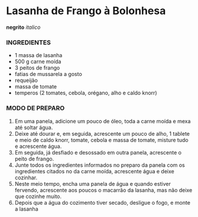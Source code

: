 # Lasanha de Frango à Bolonhesa 

**negrito**
_italico_

### INGREDIENTES
 - 1 massa de lasanha
 - 500 g carne moída
 - 3 peitos de frango
 - fatias de mussarela a gosto
 - requeijão
 - massa de tomate
 - temperos (2 tomates, cebola, orégano, alho e caldo knorr)

### MODO DE PREPARO
1. Em uma panela, adicione um pouco de óleo, toda a carne moída e mexa até soltar água.
2. Deixe até dourar e, em seguida, acrescente um pouco de alho, 1 tablete e meio de caldo knorr, tomate, cebola e massa de tomate, misture tudo e acrescente água.
3. Em seguida, já desfiado e desossado em outra panela, acrescente o peito de frango.
4. Junte todos os ingredientes informados no preparo da panela com os ingredientes citados no da carne moída, acrescente água e deixe cozinhar.
5. Neste meio tempo, encha uma panela de água e quando estiver fervendo, acrescente aos
poucos o macarrão da lasanha, mas não deixe que cozinhe muito.
6. Depois que a água do cozimento tiver secado, desligue o fogo, e monte a lasanha


